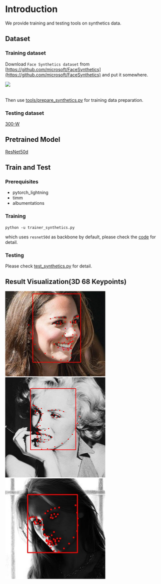 # Introduction

We provide training and testing tools on synthetics data.


## Dataset

### Training dataset

Download `Face Synthetics dataset` from [https://github.com/microsoft/FaceSynthetics](https://github.com/microsoft/FaceSynthetics) and put it somewhere.

<div align="left">
  <img src="https://github.com/microsoft/FaceSynthetics/raw/main/docs/img/dataset_samples_2.jpg" width="640"/>
</div>
<br/>

Then use [tools/prepare_synthetics.py](tools/prepare_synthetics.py) for training data preparation.


### Testing dataset

[300-W](https://ibug.doc.ic.ac.uk/resources/300-W/)


## Pretrained Model

[ResNet50d](https://drive.google.com/file/d/1kNP7qEl3AYNbaHFUg_ZiyRB1CtfDWXR4/view?usp=sharing)


## Train and Test

### Prerequisites

- pytorch_lightning
- timm
- albumentations

### Training

`` python -u trainer_synthetics.py ``

which uses `resnet50d` as backbone by default, please check the [code](trainer_synthetics.py) for detail.

### Testing

Please check [test_synthetics.py](test_synthetics.py) for detail.


## Result Visualization(3D 68 Keypoints)

<div align="left">
  <img src="https://github.com/nttstar/insightface-resources/blob/master/alignment/images/image_008_1.jpg?raw=true" width="320"/>
</div>

<div align="left">
  <img src="https://github.com/nttstar/insightface-resources/blob/master/alignment/images/image_017_1.jpg?raw=true" width="320"/>
</div>

<div align="left">
  <img src="https://github.com/nttstar/insightface-resources/blob/master/alignment/images/image_039.jpg?raw=true" width="320"/>
</div>


